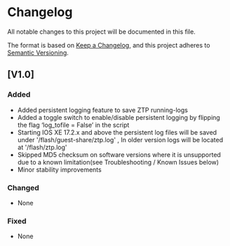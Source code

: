 # Changelog

All notable changes to this project will be documented in this file.

The format is based on [Keep a Changelog](https://keepachangelog.com/en/1.0.0/),
and this project adheres to [Semantic Versioning](https://semver.org/spec/v2.0.0.html).

## [V1.0]

### Added

-	Added persistent logging feature to save ZTP running-logs
-	Added a toggle switch to enable/disable persistent logging by flipping the flag ‘log_tofile = False’ in the script
-	Starting IOS XE 17.2.x and above the persistent log files will be saved under '/flash/guest-share/ztp.log' , In older version logs will be located at '/flash/ztp.log'
-	Skipped MD5 checksum on software versions where it is unsupported due to a known limitation(see Troubleshooting / Known Issues below)
-	Minor stability improvements 


### Changed

- None

### Fixed

- None

